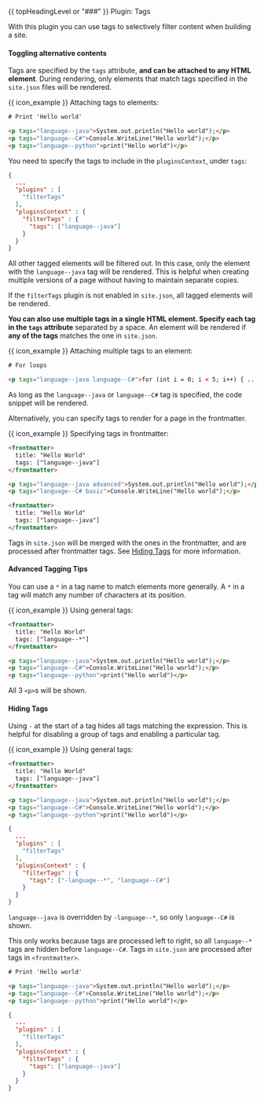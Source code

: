 {{ topHeadingLevel or "###" }} Plugin: Tags

With this plugin you can use tags to selectively filter content when building a site.

#### Toggling alternative contents

Tags are specified by the `tags` attribute, **and can be attached to any HTML element**. During rendering, only elements that match tags specified in the `site.json` files will be rendered.

<div class="indented">

{{ icon_example }} Attaching tags to elements:
```html
# Print 'Hello world'

<p tags="language--java">System.out.println("Hello world");</p>
<p tags="language--C#">Console.WriteLine("Hello world");</p>
<p tags="language--python">print("Hello world")</p>
```

You need to specify the tags to include in the `pluginsContext`, under `tags`:

```json
{
  ...
  "plugins" : [
    "filterTags"
  ],
  "pluginsContext" : {
    "filterTags" : {
      "tags": ["language--java"]
    }
  }
}
```

All other tagged elements will be filtered out. In this case, only the element with the `language--java` tag will be rendered. This is helpful when creating multiple versions of a page without having to maintain separate copies.

</div>

If the `filterTags` plugin is not enabled in `site.json`, all tagged elements will be rendered.

**You can also use multiple tags in a single HTML element. Specify each tag in the `tags` attribute** separated by a space. An element will be rendered if **any of the tags** matches the one in `site.json`.

<div class="indented">

{{ icon_example }} Attaching multiple tags to an element:
```html
# For loops

<p tags="language--java language--C#">for (int i = 0; i < 5; i++) { ... }</p>
```

As long as the `language--java` or `language--C#` tag is specified, the code snippet will be rendered.

</div>

Alternatively, you can specify tags to render for a page in the frontmatter.

<div class="indented">

{{ icon_example }} Specifying tags in frontmatter:
```html
<frontmatter>
  title: "Hello World"
  tags: ["language--java"]
</frontmatter>
```
</div>

<div id="short" class="d-none">

```html
<p tags="language--java advanced">System.out.println("Hello world");</p>
<p tags="language--C# basic">Console.WriteLine("Hello world");</p>
```
```html
<frontmatter>
  title: "Hello World"
  tags: ["language--java"]
</frontmatter>
```
</div>

Tags in `site.json` will be merged with the ones in the frontmatter, and are processed after frontmatter tags. See [Hiding Tags](../tweakingThePageStructure.html#hiding-tags) for more information.

#### Advanced Tagging Tips

You can use a `*` in a tag name to match elements more generally. A `*` in a tag will match any number of characters at its position.

<div class="indented">

{{ icon_example }} Using general tags:
```html
<frontmatter>
  title: "Hello World"
  tags: ["language--*"]
</frontmatter>

<p tags="language--java">System.out.println("Hello world");</p>
<p tags="language--C#">Console.WriteLine("Hello world");</p>
<p tags="language--python">print("Hello world")</p>
```

All 3 `<p>`s will be shown.

</div>

#### Hiding Tags

Using `-` at the start of a tag hides all tags matching the expression. This is helpful for disabling a group of tags and enabling a particular tag.

<div class="indented">

{{ icon_example }} Using general tags:
```html {heading="index.md"}
<frontmatter>
  title: "Hello World"
  tags: ["language--java"]
</frontmatter>

<p tags="language--java">System.out.println("Hello world");</p>
<p tags="language--C#">Console.WriteLine("Hello world");</p>
<p tags="language--python">print("Hello world")</p>
```

```json {heading="site.json"}
{
  ...
  "plugins" : [
    "filterTags"
  ],
  "pluginsContext" : {
    "filterTags" : {
      "tags": ["-language--*", "language--C#"]
    }
  }
}
```

`language--java` is overridden by `-language--*`, so only `language--C#` is shown.

</div>

This only works because tags are processed left to right, so all `language--*` tags are hidden before `language--C#`. Tags in `site.json` are processed after tags in `<frontmatter>`.

<div id="short" class="d-none">

```html
# Print 'Hello world'

<p tags="language--java">System.out.println("Hello world");</p>
<p tags="language--C#">Console.WriteLine("Hello world");</p>
<p tags="language--python">print("Hello world")</p>
```
```json
{
  ...
  "plugins" : [
    "filterTags"
  ],
  "pluginsContext" : {
    "filterTags" : {
      "tags": ["language--java"]
    }
  }
}
```
</div>
